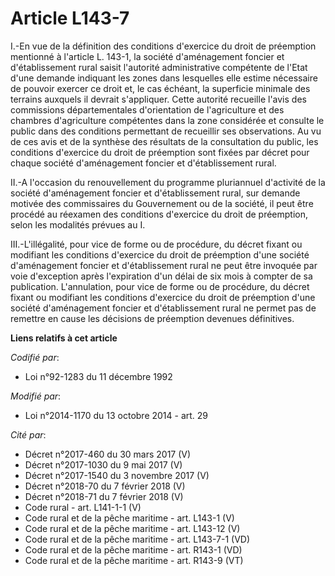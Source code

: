 # Article L143-7

I.-En vue de la définition des conditions d'exercice du droit de préemption mentionné à l'article L. 143-1, la société
d'aménagement foncier et d'établissement rural saisit l'autorité administrative compétente de l'Etat d'une demande indiquant
les zones dans lesquelles elle estime nécessaire de pouvoir exercer ce droit et, le cas échéant, la superficie minimale des
terrains auxquels il devrait s'appliquer. Cette autorité recueille l'avis des commissions départementales d'orientation de
l'agriculture et des chambres d'agriculture compétentes dans la zone considérée et consulte le public dans des conditions
permettant de recueillir ses observations. Au vu de ces avis et de la synthèse des résultats de la consultation du public,
les conditions d'exercice du droit de préemption sont fixées par décret pour chaque société d'aménagement foncier et
d'établissement rural. 

II.-A l'occasion du renouvellement du programme pluriannuel d'activité de la société d'aménagement foncier et d'établissement
rural, sur demande motivée des commissaires du Gouvernement ou de la société, il peut être procédé au réexamen des conditions
d'exercice du droit de préemption, selon les modalités prévues au I. 

III.-L'illégalité, pour vice de forme ou de procédure, du décret fixant ou modifiant les conditions d'exercice du droit de
préemption d'une société d'aménagement foncier et d'établissement rural ne peut être invoquée par voie d'exception après
l'expiration d'un délai de six mois à compter de sa publication. L'annulation, pour vice de forme ou de procédure, du décret
fixant ou modifiant les conditions d'exercice du droit de préemption d'une société d'aménagement foncier et d'établissement
rural ne permet pas de remettre en cause les décisions de préemption devenues définitives.

**Liens relatifs à cet article**

_Codifié par_:

  - Loi n°92-1283 du 11 décembre 1992

_Modifié par_:

  - Loi n°2014-1170 du 13 octobre 2014 - art. 29

_Cité par_:

  - Décret n°2017-460 du 30 mars 2017 (V)
  - Décret n°2017-1030 du 9 mai 2017 (V)
  - Décret n°2017-1540 du 3 novembre 2017 (V)
  - Décret n°2018-70 du 7 février 2018 (V)
  - Décret n°2018-71 du 7 février 2018 (V)
  - Code rural - art. L141-1-1 (V)
  - Code rural et de la pêche maritime - art. L143-1 (V)
  - Code rural et de la pêche maritime - art. L143-12 (V)
  - Code rural et de la pêche maritime - art. L143-7-1 (VD)
  - Code rural et de la pêche maritime - art. R143-1 (VD)
  - Code rural et de la pêche maritime - art. R143-9 (VT)
